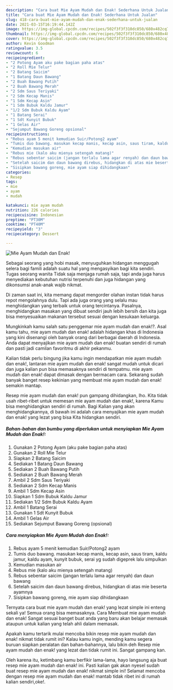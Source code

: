 ```yaml
---
description: "Cara buat Mie Ayam Mudah dan Enak! Sederhana Untuk Jualan"
title: "Cara buat Mie Ayam Mudah dan Enak! Sederhana Untuk Jualan"
slug: 418-cara-buat-mie-ayam-mudah-dan-enak-sederhana-untuk-jualan
date: 2021-03-15T16:19:44.142Z
image: https://img-global.cpcdn.com/recipes/502f3f3f310dc850/680x482cq70/mie-ayam-mudah-dan-enak-foto-resep-utama.jpg
thumbnail: https://img-global.cpcdn.com/recipes/502f3f3f310dc850/680x482cq70/mie-ayam-mudah-dan-enak-foto-resep-utama.jpg
cover: https://img-global.cpcdn.com/recipes/502f3f3f310dc850/680x482cq70/mie-ayam-mudah-dan-enak-foto-resep-utama.jpg
author: Kevin Goodman
ratingvalue: 3.5
reviewcount: 6
recipeingredient:
- "2 Potong Ayam aku pake bagian paha atas"
- "2 Roll Mie Telur"
- "2 Batang Saicim"
- "1 Batang Daun Bawang"
- "2 Buah Bawang Putih"
- "2 Buah Bawang Merah"
- "2 Sdm Saus Teriyaki"
- "2 Sdm Kecap Manis"
- "1 Sdm Kecap Asin"
- "1 Sdm Bubuk Kaldu Jamur"
- "1/2 Sdm Bubuk Kaldu Ayam"
- "1 Batang Serai"
- "1 Sdt Kunyit Bubuk"
- "1 Gelas Air"
- "Sejumput Bawang Goreng opsional"
recipeinstructions:
- "Rebus ayam 5 menit kemudian Suir/Potong2 ayam"
- "Tumis duo bawang. masukan kecap manis, kecap asin, saus tiram, kaldu jamur, kaldu ayam, kunyit bubuk, serai yg sudah digeprek lalu simpulkan"
- "Kemudian masukan air"
- "Rebus mie (kalo aku mienya setengah matang)"
- "Rebus sebentar saicim (jangan terlalu lama agar renyah) dan daun bawang"
- "Setelah saicim dan daun bawang direbus, hidangkan di atas mie beserta ayamnya"
- "Sisipkan bawang goreng, mie ayam siap dihidangkaan"
categories:
- Resep
tags:
- mie
- ayam
- mudah

katakunci: mie ayam mudah 
nutrition: 226 calories
recipecuisine: Indonesian
preptime: "PT30M"
cooktime: "PT40M"
recipeyield: "3"
recipecategory: Dessert

---
```



![Mie Ayam Mudah dan Enak!](https://img-global.cpcdn.com/recipes/502f3f3f310dc850/680x482cq70/mie-ayam-mudah-dan-enak-foto-resep-utama.jpg)

Sebagai seorang yang hobi masak, menyuguhkan hidangan menggugah selera bagi famili adalah suatu hal yang mengasyikan bagi kita sendiri. Tugas seorang  wanita Tidak saja menjaga rumah saja, tapi anda juga harus menyediakan kebutuhan nutrisi terpenuhi dan juga hidangan yang dikonsumsi anak-anak wajib nikmat.

Di zaman  saat ini, kita memang dapat mengorder olahan instan tidak harus repot mengolahnya dulu. Tapi ada juga orang yang selalu mau menghidangkan yang terbaik untuk orang tercintanya. Pasalnya, menghidangkan masakan yang dibuat sendiri jauh lebih bersih dan kita juga bisa menyesuaikan makanan tersebut sesuai dengan kesukaan keluarga. 



Mungkinkah kamu salah satu penggemar mie ayam mudah dan enak!?. Asal kamu tahu, mie ayam mudah dan enak! adalah hidangan khas di Indonesia yang kini disenangi oleh banyak orang dari berbagai daerah di Indonesia. Anda dapat menyajikan mie ayam mudah dan enak! buatan sendiri di rumah dan pasti jadi camilan favoritmu di akhir pekanmu.

Kalian tidak perlu bingung jika kamu ingin mendapatkan mie ayam mudah dan enak!, lantaran mie ayam mudah dan enak! sangat mudah untuk dicari dan juga kalian pun bisa memasaknya sendiri di tempatmu. mie ayam mudah dan enak! dapat dimasak dengan bermacam cara. Sekarang sudah banyak banget resep kekinian yang membuat mie ayam mudah dan enak! semakin mantap.

Resep mie ayam mudah dan enak! pun gampang dihidangkan, lho. Kita tidak usah ribet-ribet untuk memesan mie ayam mudah dan enak!, karena Kamu bisa menghidangkan sendiri di rumah. Bagi Kalian yang akan menghidangkannya, di bawah ini adalah cara menyajikan mie ayam mudah dan enak! yang lezat yang bisa Kita hidangkan sendiri.

<!--inarticleads1-->

##### Bahan-bahan dan bumbu yang diperlukan untuk menyiapkan Mie Ayam Mudah dan Enak!:

1. Gunakan 2 Potong Ayam (aku pake bagian paha atas)
1. Gunakan 2 Roll Mie Telur
1. Siapkan 2 Batang Saicim
1. Sediakan 1 Batang Daun Bawang
1. Sediakan 2 Buah Bawang Putih
1. Sediakan 2 Buah Bawang Merah
1. Ambil 2 Sdm Saus Teriyaki
1. Sediakan 2 Sdm Kecap Manis
1. Ambil 1 Sdm Kecap Asin
1. Siapkan 1 Sdm Bubuk Kaldu Jamur
1. Sediakan 1/2 Sdm Bubuk Kaldu Ayam
1. Ambil 1 Batang Serai
1. Gunakan 1 Sdt Kunyit Bubuk
1. Ambil 1 Gelas Air
1. Sediakan Sejumput Bawang Goreng (opsional)




<!--inarticleads2-->

##### Cara menyiapkan Mie Ayam Mudah dan Enak!:

1. Rebus ayam 5 menit kemudian Suir/Potong2 ayam
1. Tumis duo bawang. masukan kecap manis, kecap asin, saus tiram, kaldu jamur, kaldu ayam, kunyit bubuk, serai yg sudah digeprek lalu simpulkan
1. Kemudian masukan air
1. Rebus mie (kalo aku mienya setengah matang)
1. Rebus sebentar saicim (jangan terlalu lama agar renyah) dan daun bawang
1. Setelah saicim dan daun bawang direbus, hidangkan di atas mie beserta ayamnya
1. Sisipkan bawang goreng, mie ayam siap dihidangkaan




Ternyata cara buat mie ayam mudah dan enak! yang lezat simple ini enteng sekali ya! Semua orang bisa memasaknya. Cara Membuat mie ayam mudah dan enak! Sangat sesuai banget buat anda yang baru akan belajar memasak ataupun untuk kalian yang telah ahli dalam memasak.

Apakah kamu tertarik mulai mencoba bikin resep mie ayam mudah dan enak! nikmat tidak rumit ini? Kalau kamu ingin, mending kamu segera buruan siapkan peralatan dan bahan-bahannya, lalu bikin deh Resep mie ayam mudah dan enak! yang lezat dan tidak rumit ini. Sangat gampang kan. 

Oleh karena itu, ketimbang kamu berfikir lama-lama, hayo langsung aja buat resep mie ayam mudah dan enak! ini. Pasti kalian gak akan nyesel sudah buat resep mie ayam mudah dan enak! nikmat simple ini! Selamat mencoba dengan resep mie ayam mudah dan enak! mantab tidak ribet ini di rumah kalian sendiri,oke!.

